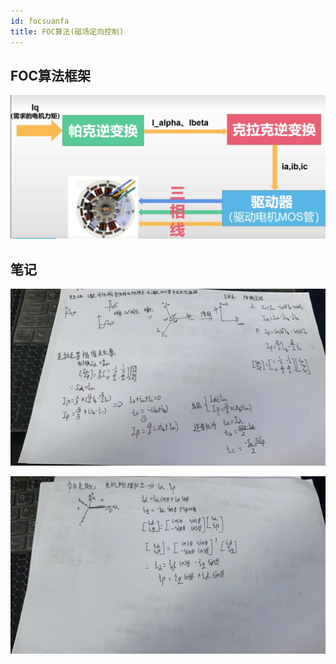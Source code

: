 ```yaml
---
id: focsuanfa
title: FOC算法(磁场定向控制)
---
```

## FOC算法框架

![3D1](img/FOC/NO1.png)


## 笔记

![3D1](img/FOC/FOC1.jpg)

![3D1](img/FOC/FOC2.jpg)